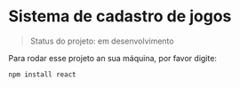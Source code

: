 <h1>Sistema de cadastro de jogos</h1>

> Status do projeto: em desenvolvimento

Para rodar esse projeto an sua máquina, por favor digite:

```
npm install react
```
